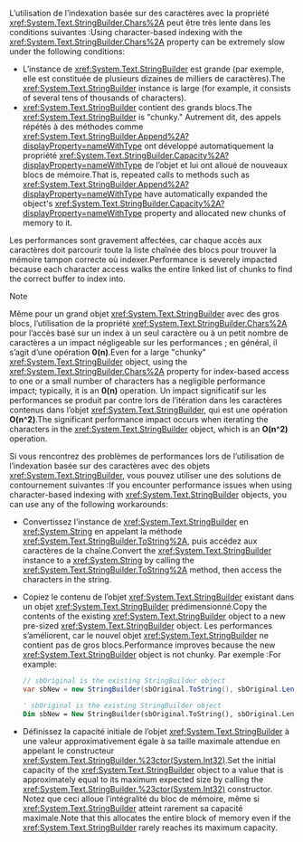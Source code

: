 <span data-ttu-id="9369d-101">L’utilisation de l’indexation basée sur des caractères avec la propriété <xref:System.Text.StringBuilder.Chars%2A> peut être très lente dans les conditions suivantes :</span><span class="sxs-lookup"><span data-stu-id="9369d-101">Using character-based indexing with the <xref:System.Text.StringBuilder.Chars%2A> property can be extremely slow under the following conditions:</span></span>

- <span data-ttu-id="9369d-102">L’instance de <xref:System.Text.StringBuilder> est grande (par exemple, elle est constituée de plusieurs dizaines de milliers de caractères).</span><span class="sxs-lookup"><span data-stu-id="9369d-102">The <xref:System.Text.StringBuilder> instance is large (for example, it consists of several tens of thousands of characters).</span></span>
- <span data-ttu-id="9369d-103"><xref:System.Text.StringBuilder> contient des grands blocs.</span><span class="sxs-lookup"><span data-stu-id="9369d-103">The <xref:System.Text.StringBuilder> is "chunky."</span></span> <span data-ttu-id="9369d-104">Autrement dit, des appels répétés à des méthodes comme <xref:System.Text.StringBuilder.Append%2A?displayProperty=nameWithType> ont développé automatiquement la propriété <xref:System.Text.StringBuilder.Capacity%2A?displayProperty=nameWithType> de l’objet et lui ont alloué de nouveaux blocs de mémoire.</span><span class="sxs-lookup"><span data-stu-id="9369d-104">That is, repeated calls to methods such as <xref:System.Text.StringBuilder.Append%2A?displayProperty=nameWithType> have automatically expanded the object's <xref:System.Text.StringBuilder.Capacity%2A?displayProperty=nameWithType> property and allocated new chunks of memory to it.</span></span>

<span data-ttu-id="9369d-105">Les performances sont gravement affectées, car chaque accès aux caractères doit parcourir toute la liste chaînée des blocs pour trouver la mémoire tampon correcte où indexer.</span><span class="sxs-lookup"><span data-stu-id="9369d-105">Performance is severely impacted because each character access walks the entire linked list of chunks to find the correct buffer to index into.</span></span>

> [!NOTE]
>  <span data-ttu-id="9369d-106">Même pour un grand objet <xref:System.Text.StringBuilder> avec des gros blocs, l’utilisation de la propriété <xref:System.Text.StringBuilder.Chars%2A> pour l’accès basé sur un index à un seul caractère ou à un petit nombre de caractères a un impact négligeable sur les performances ; en général, il s’agit d’une opération **0(n)**.</span><span class="sxs-lookup"><span data-stu-id="9369d-106">Even for a large "chunky" <xref:System.Text.StringBuilder> object, using the <xref:System.Text.StringBuilder.Chars%2A> property for index-based access to one or a small number of characters has a negligible performance impact; typically, it is an **0(n)** operation.</span></span> <span data-ttu-id="9369d-107">Un impact significatif sur les performances se produit par contre lors de l’itération dans les caractères contenus dans l’objet <xref:System.Text.StringBuilder>, qui est une opération **O(n^2)**.</span><span class="sxs-lookup"><span data-stu-id="9369d-107">The significant performance impact occurs when iterating the characters in the <xref:System.Text.StringBuilder> object, which is an **O(n^2)** operation.</span></span> 

<span data-ttu-id="9369d-108">Si vous rencontrez des problèmes de performances lors de l’utilisation de l’indexation basée sur des caractères avec des objets <xref:System.Text.StringBuilder>, vous pouvez utiliser une des solutions de contournement suivantes :</span><span class="sxs-lookup"><span data-stu-id="9369d-108">If you encounter performance issues when using character-based indexing with <xref:System.Text.StringBuilder> objects, you can use any of the following workarounds:</span></span>

- <span data-ttu-id="9369d-109">Convertissez l’instance de <xref:System.Text.StringBuilder> en <xref:System.String> en appelant la méthode <xref:System.Text.StringBuilder.ToString%2A>, puis accédez aux caractères de la chaîne.</span><span class="sxs-lookup"><span data-stu-id="9369d-109">Convert the <xref:System.Text.StringBuilder> instance to a <xref:System.String> by calling the <xref:System.Text.StringBuilder.ToString%2A> method, then access the characters in the string.</span></span>

- <span data-ttu-id="9369d-110">Copiez le contenu de l’objet <xref:System.Text.StringBuilder> existant dans un objet <xref:System.Text.StringBuilder> prédimensionné.</span><span class="sxs-lookup"><span data-stu-id="9369d-110">Copy the contents of the existing <xref:System.Text.StringBuilder> object to a new pre-sized <xref:System.Text.StringBuilder> object.</span></span> <span data-ttu-id="9369d-111">Les performances s’améliorent, car le nouvel objet <xref:System.Text.StringBuilder> ne contient pas de gros blocs.</span><span class="sxs-lookup"><span data-stu-id="9369d-111">Performance improves because the new <xref:System.Text.StringBuilder> object is not chunky.</span></span> <span data-ttu-id="9369d-112">Par exemple :</span><span class="sxs-lookup"><span data-stu-id="9369d-112">For example:</span></span>

   ```csharp
   // sbOriginal is the existing StringBuilder object
   var sbNew = new StringBuilder(sbOriginal.ToString(), sbOriginal.Length);
   ```
   ```vb
   ' sbOriginal is the existing StringBuilder object
   Dim sbNew = New StringBuilder(sbOriginal.ToString(), sbOriginal.Length)
   ```
- <span data-ttu-id="9369d-113">Définissez la capacité initiale de l’objet <xref:System.Text.StringBuilder> à une valeur approximativement égale à sa taille maximale attendue en appelant le constructeur <xref:System.Text.StringBuilder.%23ctor(System.Int32)>.</span><span class="sxs-lookup"><span data-stu-id="9369d-113">Set the initial capacity of the <xref:System.Text.StringBuilder> object to a value that is approximately equal to its maximum expected size by calling the <xref:System.Text.StringBuilder.%23ctor(System.Int32)> constructor.</span></span> <span data-ttu-id="9369d-114">Notez que ceci alloue l’intégralité du bloc de mémoire, même si <xref:System.Text.StringBuilder> atteint rarement sa capacité maximale.</span><span class="sxs-lookup"><span data-stu-id="9369d-114">Note that this allocates the entire block of memory even if the <xref:System.Text.StringBuilder> rarely reaches its maximum capacity.</span></span>

